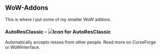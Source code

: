 ## WoW-Addons
This is where I put some of my smaller WoW addons.

### AutoResClassic - ![Icon for AutoResClassic](https://github.com/techiew/WoW-Addons/blob/master/AutoResClassic/AutoResClassic%20icon.jpg) 

Automatically accepts resses from other people. Read more on CurseForge or WoWInterface.
